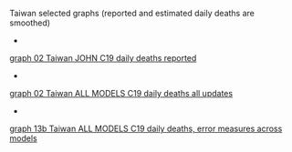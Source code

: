 Taiwan selected graphs (reported and estimated daily deaths are smoothed) 

*

[graph 02 Taiwan JOHN C19 daily deaths reported](https://github.com/pourmalek/CovidLongitudinal/blob/main/output/countries/Taiwan/graph%2002%20Taiwan%20JOHN%20C19%20daily%20deaths%20reported.pdf)


*

[graph 02 Taiwan ALL MODELS C19 daily deaths all updates](https://github.com/pourmalek/CovidLongitudinal/blob/main/output/countries/Taiwan/graph%2002%20Taiwan%20ALL%20MODELS%20C19%20daily%20deaths%20all%20updates.pdf)


*

[graph 13b Taiwan ALL MODELS C19 daily deaths, error measures across models](https://github.com/pourmalek/CovidLongitudinal/blob/main/output/countries/Taiwan/graph%2013b%20Taiwan%20ALL%20MODELS%20C19%20daily%20deaths%2C%20error%20measures%20across%20models.pdf)

